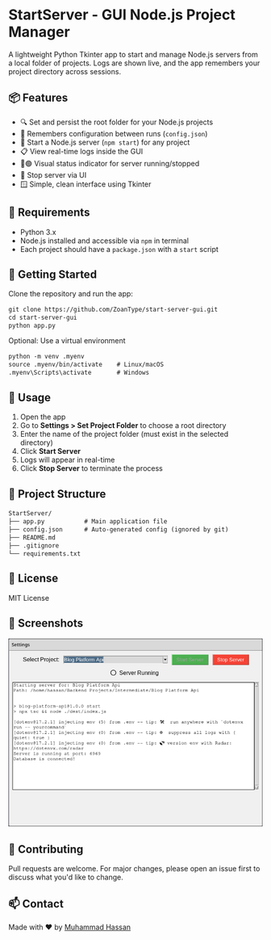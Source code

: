 # StartServer - GUI Node.js Project Manager

A lightweight Python Tkinter app to start and manage Node.js servers from a local folder of projects. Logs are shown live, and the app remembers your project directory across sessions.


## 📦 Features

* 🔍 Set and persist the root folder for your Node.js projects
* 🧠 Remembers configuration between runs (`config.json`)
* 🚀 Start a Node.js server (`npm start`) for any project
* 📋 View real-time logs inside the GUI
* 🔴🟢 Visual status indicator for server running/stopped
* 🛑 Stop server via UI
* 🪟 Simple, clean interface using Tkinter


## 🧰 Requirements

* Python 3.x
* Node.js installed and accessible via `npm` in terminal
* Each project should have a `package.json` with a `start` script


## 🚀 Getting Started

Clone the repository and run the app:

```
git clone https://github.com/ZoanType/start-server-gui.git
cd start-server-gui
python app.py
```

Optional: Use a virtual environment

```
python -m venv .myenv
source .myenv/bin/activate    # Linux/macOS
.myenv\Scripts\activate       # Windows
```


## 📂 Usage

1. Open the app
2. Go to **Settings > Set Project Folder** to choose a root directory
3. Enter the name of the project folder (must exist in the selected directory)
4. Click **Start Server**
5. Logs will appear in real-time
6. Click **Stop Server** to terminate the process


## 📁 Project Structure

```
StartServer/
├── app.py           # Main application file
├── config.json      # Auto-generated config (ignored by git)
├── README.md
├── .gitignore
└── requirements.txt
```


## 📝 License

MIT License


## 📸 Screenshots

![StartServer](./screenshots/Screenshot-2025-08-07_22:44:50.png)


## 🤝 Contributing

Pull requests are welcome. For major changes, please open an issue first to discuss what you'd like to change.


## 📫 Contact

Made with ❤️ by [Muhammad Hassan](https://github.com/ZoanType)
